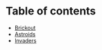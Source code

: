 # Table of contents

* [Brickout](README.md)
* [Astroids](astroids/00\_abstract.md)
* [Invaders](invaders/00\_abstract.md)
